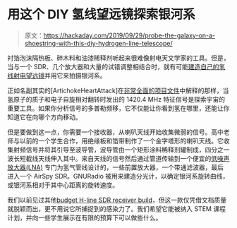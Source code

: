 # 用这个 DIY 氢线望远镜探索银河系

> 原文：<https://hackaday.com/2019/09/29/probe-the-galaxy-on-a-shoestring-with-this-diy-hydrogen-line-telescope/>

衬箔泡沫隔热板、碎木料和油漆稀释剂听起来很难像射电天文学家的工具。但是，当与一个 SDR、几个放大器和大量的试错调整相结合时，就有可能[建造自己的氢线射电望远镜](https://www.reddit.com/r/RTLSDR/comments/d7fgz1/hydrogen_line_telescope_made_by_a_hs_teacher_and)并用它来拍摄银河系。

正如名副其实的[ArtichokeHeartAttack]在[非常全面的项目文件](https://docs.google.com/document/d/1_7ZOe1Et_8QTk07bgbTd7LLNqDAtgAjmCS50JM9JRbQ/edit)中解释的那样，当氢原子的质子和电子自旋相对翻转时发出的 1420.4 MHz 特征信号是探索宇宙的重要工具。如果你分析信号的多普勒频移，它不仅能让你看到氢在哪里，还能让你知道它在向哪个方向移动。

但是要做到这一点，你需要一个接收器，从喇叭天线开始收集微弱的信号。高中老师与以前的一个学生合作，用绝缘板和箔带制作了一个金字塔形的喇叭天线。它收集射频信号并将其引导至波导管，波导管由一个矩形涂料稀释剂罐制成，四分之一波长短截线天线伸入其中。来自天线的信号然后通过管道传输到一个便宜的[低噪声放大器(LNA)](https://www.tindie.com/products/gpio/hydrogen-line-pre-filtered-lna-1420-mhz/) 专门为氢气管线设计的，一些前置放大器，一个带通滤波器，最后进入一个 AirSpy SDR。GNURadio 被用来建造分光计，以确定银河系旋转曲线，或银河系相对于其中心距离的旋转速度。

我们以前见过其他[budget H-line SDR receiver build](https://hackaday.com/2017/08/02/cascade-lnas-and-filters-for-radioastronomy-with-an-sdr/)，但这一款仅凭借文档质量就脱颖而出，更不用说它所捕捉到的感染力了。我们希望它能被纳入 STEM 课程计划，并向一些学生展示在有限的预算下可以做些什么。